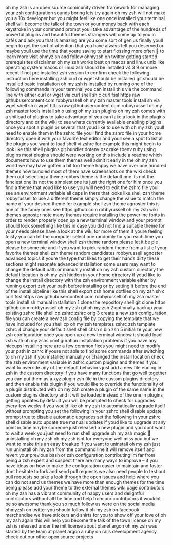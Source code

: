 oh my zsh is an open source community driven framework for managing your zsh configuration sounds boring lets try again oh my zsh will not make you a 10x developer but you might feel like one once installed your terminal shell will become the talk of the town or your money back with each keystroke in your command prompt youll take advantage of the hundreds of powerful plugins and beautiful themes strangers will come up to you in cafés and ask you that is amazing are you some sort of genius finally youll begin to get the sort of attention that you have always felt you deserved or maybe youll use the time that youre saving to start flossing more often 😬 to learn more visit ohmyz sh and follow ohmyzsh on twitter getting started prerequisites disclaimer oh my zsh works best on macos and linux unix like operating system macos or linux zsh should be installed v4 3 9 or more recent if not pre installed zsh version to confirm check the following instruction here installing zsh curl or wget should be installed git should be installed basic installation oh my zsh is installed by running one of the following commands in your terminal you can install this via the command line with either curl or wget via curl shell sh c curl fssl https raw githubusercontent com robbyrussell oh my zsh master tools install sh via wget shell sh c wget https raw githubusercontent com robbyrussell oh my zsh master tools install sh o using oh my zsh plugins oh my zsh comes with a shitload of plugins to take advantage of you can take a look in the plugins directory and or the wiki to see whats currently available enabling plugins once you spot a plugin or several that youd like to use with oh my zsh youll need to enable them in the zshrc file youll find the zshrc file in your home directory open it with your favorite text editor and youll see a spot to list all the plugins you want to load shell vi zshrc for example this might begin to look like this shell plugins git bundler dotenv osx rake rbenv ruby using plugins most plugins should were working on this include a readme which documents how to use them themes well admit it early in the oh my zsh world we may have gotten a bit too theme happy we have over one hundred themes now bundled most of them have screenshots on the wiki check them out selecting a theme robbys theme is the default one its not the fanciest one its not the simplest one its just the right one for him once you find a theme that youd like to use you will need to edit the zshrc file youll see an environment variable all caps in there that looks like shell zsh theme robbyrussell to use a different theme simply change the value to match the name of your desired theme for example shell zsh theme agnoster this is one of the fancy ones see https github com robbyrussell oh my zsh wiki themes agnoster note many themes require installing the powerline fonts in order to render properly open up a new terminal window and your prompt should look something like this in case you did not find a suitable theme for your needs please have a look at the wiki for more of them if youre feeling feisty you can let the computer select one randomly for you each time you open a new terminal window shell zsh theme random please let it be pie please be some pie and if you want to pick random theme from a list of your favorite themes shell zsh theme random candidates robbyrussell agnoster advanced topics if youre the type that likes to get their hands dirty these sections might resonate advanced installation some users may want to change the default path or manually install oh my zsh custom directory the default location is oh my zsh hidden in your home directory if youd like to change the install directory with the zsh environment variable either by running export zsh your path before installing or by setting it before the end of the install pipeline like this shell export zsh home dotfiles oh my zsh sh c curl fssl https raw githubusercontent com robbyrussell oh my zsh master tools install sh manual installation 1 clone the repository shell git clone https github com robbyrussell oh my zsh git oh my zsh 2 optionally backup your existing zshrc file shell cp zshrc zshrc orig 3 create a new zsh configuration file you can create a new zsh config file by copying the template that we have included for you shell cp oh my zsh templates zshrc zsh template zshrc 4 change your default shell shell chsh s bin zsh 5 initialize your new zsh configuration once you open up a new terminal window it should load zsh with oh my zshs configuration installation problems if you have any hiccups installing here are a few common fixes you might need to modify your path in zshrc if youre not able to find some commands after switching to oh my zsh if you installed manually or changed the install location check the zsh environment variable in zshrc custom plugins and themes if you want to override any of the default behaviors just add a new file ending in zsh in the custom directory if you have many functions that go well together you can put them as a xyz plugin zsh file in the custom plugins directory and then enable this plugin if you would like to override the functionality of a plugin distributed with oh my zsh create a plugin of the same name in the custom plugins directory and it will be loaded instead of the one in plugins getting updates by default you will be prompted to check for upgrades every few weeks if you would like oh my zsh to automatically upgrade itself without prompting you set the following in your zshrc shell disable update prompt true to disable automatic upgrades set the following in your zshrc shell disable auto update true manual updates if youd like to upgrade at any point in time maybe someone just released a new plugin and you dont want to wait a week you just need to run shell upgrade oh my zsh magic 🎉 uninstalling oh my zsh oh my zsh isnt for everyone well miss you but we want to make this an easy breakup if you want to uninstall oh my zsh just run uninstall oh my zsh from the command line it will remove itself and revert your previous bash or zsh configuration contributing im far from being a zsh expert and suspect there are many ways to improve – if you have ideas on how to make the configuration easier to maintain and faster dont hesitate to fork and send pull requests we also need people to test out pull requests so take a look through the open issues and help where you can do not send us themes we have more than enough themes for the time being please add your theme to the external themes wiki page contributors oh my zsh has a vibrant community of happy users and delightful contributors without all the time and help from our contributors it wouldnt be so awesome thank you so much follow us were on the social media ohmyzsh on twitter you should follow it oh my zsh on facebook merchandise we have stickers and shirts for you to show off your love of oh my zsh again this will help you become the talk of the town license oh my zsh is released under the mit license about planet argon oh my zsh was started by the team at planet argon a ruby on rails development agency check out our other open source projects